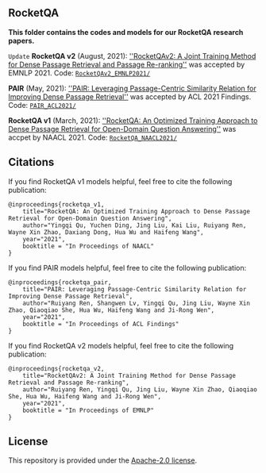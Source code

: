 ## RocketQA

**This folder contains the codes and models for our RocketQA research papers.**

`Update` **RocketQA v2** (August, 2021):  [''RocketQAv2: A Joint Training Method for Dense Passage Retrieval and Passage Re-ranking''](https://aclanthology.org/2021.emnlp-main.224.pdf) was accepted by EMNLP 2021. Code: [`RocketQAv2_EMNLP2021/`](RocketQAv2_EMNLP2021/)

**PAIR** (May, 2021):  [''PAIR: Leveraging Passage-Centric Similarity Relation for Improving Dense Passage Retrieval''](https://aclanthology.org/2021.findings-acl.191.pdf) was accepted by ACL 2021 Findings. Code: [`PAIR_ACL2021/`](PAIR_ACL2021/)

**RocketQA v1** (March, 2021):  [''RocketQA: An Optimized Training Approach to Dense Passage Retrieval for Open-Domain Question Answering''](https://aclanthology.org/2021.naacl-main.466.pdf) was accpet by NAACL 2021. Code:  [`RocketQA_NAACL2021/`](RocketQA_NAACL2021/)

  
## Citations

If you find RocketQA v1 models helpful, feel free to cite the following publication:

```
@inproceedings{rocketqa_v1,
    title="RocketQA: An Optimized Training Approach to Dense Passage Retrieval for Open-Domain Question Answering",
    author="Yingqi Qu, Yuchen Ding, Jing Liu, Kai Liu, Ruiyang Ren, Wayne Xin Zhao, Daxiang Dong, Hua Wu and Haifeng Wang",
    year="2021",
    booktitle = "In Proceedings of NAACL"
}
```

If you find PAIR models helpful, feel free to cite the following publication:

```
@inproceedings{rocketqa_pair,
    title="PAIR: Leveraging Passage-Centric Similarity Relation for Improving Dense Passage Retrieval",
    author="Ruiyang Ren, Shangwen Lv, Yingqi Qu, Jing Liu, Wayne Xin Zhao, Qiaoqiao She, Hua Wu, Haifeng Wang and Ji-Rong Wen",
    year="2021",
    booktitle = "In Proceedings of ACL Findings"
}
```

If you find RocketQA v2 models helpful, feel free to cite the following publication:

```
@inproceedings{rocketqa_v2,
    title="RocketQAv2: A Joint Training Method for Dense Passage Retrieval and Passage Re-ranking",
    author="Ruiyang Ren, Yingqi Qu, Jing Liu, Wayne Xin Zhao, Qiaoqiao She, Hua Wu, Haifeng Wang and Ji-Rong Wen",
    year="2021",
    booktitle = "In Proceedings of EMNLP"
}
```

## License
This repository is provided under the [Apache-2.0 license](https://github.com/PaddlePaddle/RocketQA/blob/main/LICENSE).

